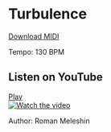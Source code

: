 # Turbulence
[Download MIDI](https://github.com/meleshin/music-sources/blob/main/2018-06-25%20Turbulence/Roman%20Meleshin%20-%20Turbulence.mid?raw=true)

Tempo: 130 BPM

## Listen on YouTube
[Play<br>![Watch the video](https://img.youtube.com/vi/mahKBSSC_PM/hqdefault.jpg)](https://www.youtube.com/watch?v=mahKBSSC_PM "Video")

Author: Roman Meleshin
